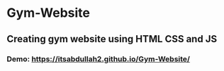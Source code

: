 # Gym-Website
## Creating gym website using HTML CSS and JS
### Demo: https://itsabdullah2.github.io/Gym-Website/
